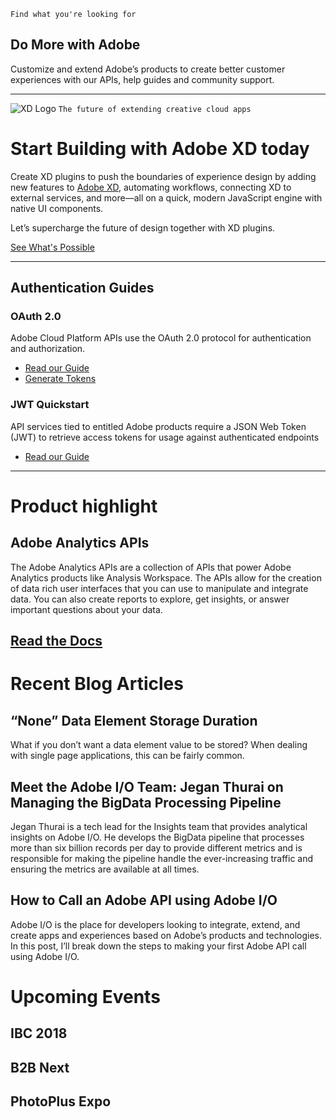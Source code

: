 `Find what you're looking for`

## Do More with Adobe

Customize and extend Adobe’s products to create better customer experiences with our APIs, help guides and community support.

---

![XD Logo](https://www.adobe.io/content/dam/udp/language-masters/en/xd_logo_43733775.svg)
`The future of extending creative cloud apps`
# Start Building with Adobe XD today

Create XD plugins to push the boundaries of experience design by adding new features to [Adobe XD](https://adobexdplatform.com/), automating workflows, connecting XD to external services, and more—all on a quick, modern JavaScript engine with native UI components.

Let’s supercharge the future of design together with XD plugins.

[See What's Possible](https://adobexdplatform.com/)

---

## Authentication Guides
### OAuth 2.0
Adobe Cloud Platform APIs use the OAuth 2.0 protocol for authentication and authorization.

 * [Read our Guide](https://adobeioruntime.net/api/v1/web/io-solutions/adobe-oauth-playground/oauth.html)
 * [Generate Tokens]()

### JWT Quickstart

API services tied to entitled Adobe products require a JSON Web Token (JWT) to retrieve access tokens for usage against authenticated endpoints

 * [Read our Guide](https://www.adobe.io/authentication/auth-methods.html#!adobeio/adobeio-documentation/master/auth/JWTAuthenticationQuickStart.md)

---

# Product highlight

## Adobe Analytics APIs

The Adobe Analytics APIs are a collection of APIs that power Adobe Analytics products like Analysis Workspace. The APIs allow for the creation of data rich user interfaces that you can use to manipulate and integrate data. You can also create reports to explore, get insights, or answer important questions about your data.

[Read the Docs]()
---

# Recent Blog Articles

## “None” Data Element Storage Duration

What if you don’t want a data element value to be stored? When dealing with single page applications, this can be fairly common.

## Meet the Adobe I/O Team: Jegan Thurai on Managing the BigData Processing Pipeline

Jegan Thurai is a tech lead for the Insights team that provides analytical insights on Adobe I/O. He develops the BigData pipeline that processes more than six billion records per day to provide different metrics and is responsible for making the pipeline handle the ever-increasing traffic and ensuring the metrics are available at all times.

## How to Call an Adobe API using Adobe I/O

Adobe I/O is the place for developers looking to integrate, extend, and create apps and experiences based on Adobe’s products and technologies. In this post, I’ll break down the steps to making your first Adobe API call using Adobe I/O.

# Upcoming Events

## IBC 2018

## B2B Next

## PhotoPlus Expo
